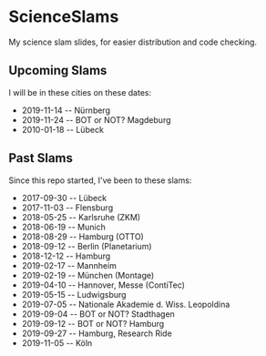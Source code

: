 # ScienceSlams
My science slam slides, for easier distribution and code checking.

## Upcoming Slams

I will be in these cities on these dates:

- 2019-11-14 -- Nürnberg
- 2019-11-24 -- BOT or NOT? Magdeburg
- 2010-01-18 -- Lübeck

## Past Slams

Since this repo started, I've been to these slams:

- 2017-09-30 -- Lübeck
- 2017-11-03 -- Flensburg
- 2018-05-25 -- Karlsruhe (ZKM)
- 2018-06-19 -- Munich
- 2018-08-29 -- Hamburg (OTTO)
- 2018-09-12 -- Berlin (Planetarium)
- 2018-12-12 -- Hamburg
- 2019-02-17 -- Mannheim
- 2019-02-19 -- München (Montage)
- 2019-04-10 -- Hannover, Messe (ContiTec)
- 2019-05-15 -- Ludwigsburg
- 2019-07-05 -- Nationale Akademie d. Wiss. Leopoldina
- 2019-09-04 -- BOT or NOT? Stadthagen
- 2019-09-12 -- BOT or NOT? Hamburg
- 2019-09-27 -- Hamburg, Research Ride
- 2019-11-05 -- Köln
